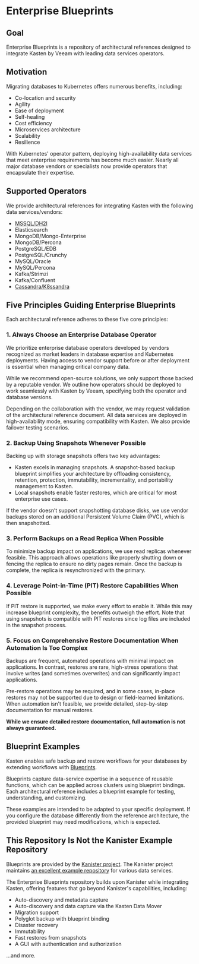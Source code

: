 # Enterprise Blueprints

## Goal

Enterprise Blueprints is a repository of architectural references designed to integrate Kasten by Veeam with leading data services operators.

## Motivation

Migrating databases to Kubernetes offers numerous benefits, including:

- Co-location and security
- Agility
- Ease of deployment
- Self-healing
- Cost efficiency
- Microservices architecture
- Scalability
- Resilience

With Kubernetes' operator pattern, deploying high-availability data services that meet enterprise requirements has become much easier. Nearly all major database vendors or specialists now provide operators that encapsulate their expertise.

## Supported Operators

We provide architectural references for integrating Kasten with the following data services/vendors:

- [MSSQL/DH2I](./dh2i/)
- Elasticsearch
- MongoDB/Mongo-Enterprise
- MongoDB/Percona
- PostgreSQL/EDB
- PostgreSQL/Crunchy
- MySQL/Oracle
- MySQL/Percona
- Kafka/Strimzi
- Kafka/Confluent
- [Cassandra/K8ssandra](./k8ssandra/)

## Five Principles Guiding Enterprise Blueprints

Each architectural reference adheres to these five core principles:

### 1. Always Choose an Enterprise Database Operator

We prioritize enterprise database operators developed by vendors recognized as market leaders in database expertise and Kubernetes deployments. Having access to vendor support before or after deployment is essential when managing critical company data.

While we recommend open-source solutions, we only support those backed by a reputable vendor. We outline how operators should be deployed to work seamlessly with Kasten by Veeam, specifying both the operator and database versions. 

Depending on the collaboration with the vendor, we may request validation of the architectural reference document. All data services are deployed in high-availability mode, ensuring compatibility with Kasten. We also provide failover testing scenarios.

### 2. Backup Using Snapshots Whenever Possible

Backing up with storage snapshots offers two key advantages:

- Kasten excels in managing snapshots. A snapshot-based backup blueprint simplifies your architecture by offloading consistency, retention, protection, immutability, incrementality, and portability management to Kasten.
- Local snapshots enable faster restores, which are critical for most enterprise use cases.

If the vendor doesn’t support snapshotting database disks, we use vendor backups stored on an additional Persistent Volume Claim (PVC), which is then snapshotted.

### 3. Perform Backups on a Read Replica When Possible

To minimize backup impact on applications, we use read replicas whenever feasible. This approach allows operations like properly shutting down or fencing the replica to ensure no dirty pages remain. Once the backup is complete, the replica is resynchronized with the primary.

### 4. Leverage Point-in-Time (PIT) Restore Capabilities When Possible

If PIT restore is supported, we make every effort to enable it. While this may increase blueprint complexity, the benefits outweigh the effort. Note that using snapshots is compatible with PIT restores since log files are included in the snapshot process.

### 5. Focus on Comprehensive Restore Documentation When Automation Is Too Complex

Backups are frequent, automated operations with minimal impact on applications. In contrast, restores are rare, high-stress operations that involve writes (and sometimes overwrites) and can significantly impact applications. 

Pre-restore operations may be required, and in some cases, in-place restores may not be supported due to design or field-learned limitations. When automation isn't feasible, we provide detailed, step-by-step documentation for manual restores.

**While we ensure detailed restore documentation, full automation is not always guaranteed.**

## Blueprint Examples

Kasten enables safe backup and restore workflows for your databases by extending workflows with [Blueprints](https://docs.kanister.io/architecture.html#architecture). 

Blueprints capture data-service expertise in a sequence of reusable functions, which can be applied across clusters using blueprint bindings. Each architectural reference includes a blueprint example for testing, understanding, and customizing.

These examples are intended to be adapted to your specific deployment. If you configure the database differently from the reference architecture, the provided blueprint may need modifications, which is expected.

## This Repository Is Not the Kanister Example Repository

Blueprints are provided by the [Kanister project](https://docs.kanister.io/overview.html). The Kanister project maintains [an excellent example repository](https://github.com/kanisterio/kanister/tree/master/examples) for various data services.

The Enterprise Blueprints repository builds upon Kanister while integrating Kasten, offering features that go beyond Kanister's capabilities, including:

- Auto-discovery and metadata capture
- Auto-discovery and data capture via the Kasten Data Mover
- Migration support
- Polyglot backup with blueprint binding
- Disaster recovery
- Immutability
- Fast restores from snapshots
- A GUI with authentication and authorization

…and more.

